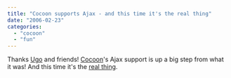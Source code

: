 ```yaml
---
title: "Cocoon supports Ajax - and this time it's the real thing"
date: "2006-02-23"
categories: 
  - "cocoon"
  - "fun"
---
```


Thanks [Ugo](http://agylen.com/2006/02/23/cocoon-supports-ajax/) and friends! [Cocoon](http://cocoon.apache.org)'s Ajax support is up a big step from what it was! And this time it's the [real thing](http://www.ajax.nl/).
